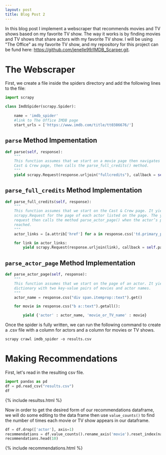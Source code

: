 ```yaml
---
layout: post
title: Blog Post 2
---
```


In this blog post I implement a webscraper that recommends movies and TV shows based on my favorite TV show. The way it works is by finding movies and TV shows that share actors with my favorite TV show. I will be using "The Office" as my favorite TV show, and my repository for this project can be fund here: https://github.com/jenelle99/IMDB_Scarper.git.

# The Webscraper

First, we create a file inside the spiders directory and add the following lines to the file:


```python
import scrapy

class ImdbSpider(scrapy.Spider):
    
    name = 'imdb_spider'
    #link to The Office IMDB page
    start_urls = ['https://www.imdb.com/title/tt0386676/']
```

## `parse` Method Impementation


```python
def parse(self, response): 
    """
    This function assumes that we start on a movie page then navigates to the
    Cast & Crew page, then calls the parse_full_credits() method.
    """
    yield scrapy.Request(response.urljoin("fullcredits"), callback = self.parse_full_credits)
```

## `parse_full_credits` Method Implementation


```python
def parse_full_credits(self, response):
    """
    This function assumes that we start on the Cast & Crew page. It yields a
    scrapy.Request for the page of each actor listed on the page. The yielded
    request then calls the method parse_actor_page() when the actor’s page is
    reached. 
    """
    actor_links = [a.attrib['href'] for a in response.css('td.primary_photo a')]

    for link in actor_links:
        yield scrapy.Request(response.urljoin(link), callback = self.parse_actor_page)
```

## `parse_actor_page` Method Implementation


```python
def parse_actor_page(self, response):
    """
    This function assumes that we start on the page of an actor. It yields a
    dictionary with two key-value pairs of movies and actor names.
    """
    actor_name = response.css("div span.itemprop::text").get()

    for movie in response.css("b a::text").getall():

        yield {'actor' : actor_name, 'movie_or_TV_name' : movie}
```

Once the spider is fully written, we can run the following command to create a .csv file with a column for actors and a column for movies or TV shows.

`scrapy crawl imdb_spider -o results.csv`

# Making Recommendations

First, let's read in the resulting csv file.


```python
import pandas as pd
df = pd.read_csv("results.csv")
df
```

{% include resultss.html %}


Now in order to get the desired form of our recommendations dataframe, we will do some editing to the data frame then use `value_counts()` to find the number of times each movie or TV show appears in our dataframe.


```python
df = df.drop(['actor'], axis=1)
recommendations = df.value_counts().rename_axis('movie').reset_index(name='number of shared actors')
recommendations.head(10)
```

{% include recommendations.html %}